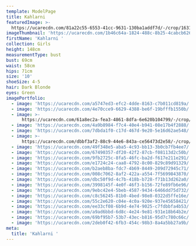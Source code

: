 ```yaml
---
template: ModelPage
title: Kahlarni
featuredImage: >-
  https://ucarecdn.com/81a22c55-6553-41cc-9631-130ba1addf7d/-/crop/1631x995/0,0/-/preview/
imageThumbnail: 'https://ucarecdn.com/1b46c64a-1824-488c-8b25-4cabcb626c97/'
firstName: 'Kahlarni '
collection: Girls
height: 148cm
measurementType: bust
bust: 69cm
waist: 58cm
hips: 71cm
size: '10'
shoeSize: 4-5
hair: Dark Blonde
eyes: Green
imagePortfolio:
  - image: 'https://ucarecdn.com/a5747ed3-efc2-4dde-8163-c7b011cd819a/'
  - image: 'https://ucarecdn.com/4e70cce9-6629-4388-be6f-19bfffb1550b/'
  - image: >-
      https://ucarecdn.com/61a8ec2a-fea3-4861-8dfa-6e620b104799/-/crop/1240x2028/0,180/-/preview/
  - image: 'https://ucarecdn.com/4a9b8984-f7c4-40e4-b941-08e17b4f2888/'
  - image: 'https://ucarecdn.com/7dbda1f0-c17d-467d-9e20-5e16d62ae548/'
  - image: >-
      https://ucarecdn.com/dbbf3af2-88c9-44e6-843a-ce56473d2e58/-/crop/1398x1359/173,91/-/preview/
  - image: 'https://ucarecdn.com/49f348e5-aba5-4c93-bb13-3b0cb7fb4ee7/'
  - image: 'https://ucarecdn.com/67490357-df20-42f2-87cb-f08113d2c50b/'
  - image: 'https://ucarecdn.com/9fb2725c-8fa5-46fc-ba2d-f617e211e291/'
  - image: 'https://ucarecdn.com/e1724c24-caa8-4792-8c00-829c89d91329/'
  - image: 'https://ucarecdn.com/b2aeb8ba-fdc7-4b69-8449-209d72945c71/'
  - image: 'https://ucarecdn.com/008c7062-8af2-422a-a554-7f5699843870/'
  - image: 'https://ucarecdn.com/dbc50f9d-4c7b-418b-b728-f71b13d262a0/'
  - image: 'https://ucarecdn.com/3998145f-4e0f-46f3-b156-72fe89fb6e96/'
  - image: 'https://ucarecdn.com/9ebc42e4-5beb-4587-9434-6466dd75d732/'
  - image: 'https://ucarecdn.com/c8c56245-81b0-4bed-98e8-0322d5ffe16e/'
  - image: 'https://ucarecdn.com/55c2e620-c04e-4c0a-920e-937e45658421/'
  - image: 'https://ucarecdn.com/ee33cf08-6b9d-4e74-9025-c7fdbbfa4b53/'
  - image: 'https://ucarecdn.com/a9ad6bbd-6d8c-4e24-9e81-931e18b64b2e/'
  - image: 'https://ucarecdn.com/69bf95b7-53b7-43ec-b816-95d7c780c66c/'
  - image: 'https://ucarecdn.com/2deb0f42-6fb3-454c-98b3-8a4a5bb27a9b/'
meta:
  title: 'Kahlarni '
---
```


